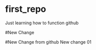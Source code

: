 # first_repo
Just learning how to function github

#New Change

#New Change from github
New change 01
